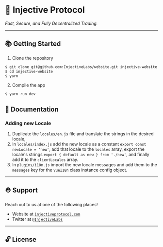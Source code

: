 # 🌟 Injective Protocol

_Fast, Secure, and Fully Decentralized Trading._

---

## 📚 Getting Started

1. Clone the repository

```bash
$ git clone git@github.com:InjectiveLabs/website.git injective-website
$ cd injective-website
$ yarn
```

2. Compile the app

```bash
$ yarn run dev
```

## 📖 Documentation

### Adding new Locale

1. Duplicate the `locales/en.js` file and translate the strings in the desired locale,
2. In `locales/index.js` add the new locale as a constant `export const newLocale = 'new'`, add that locale to the `locales` array, export the locale's strings `export { default as new } from './new'`, and finally add it to the `clientLocales` array.
3. In `plugins/i18n.js` import the new locale messages and add them to the `messages` key for the `VueI18n` class instance config object.

---

## ⛑ Support

Reach out to us at one of the following places!

- Website at <a href="https://injectiveprotocol.com" target="_blank">`injectiveprotocol.com`</a>
- Twitter at <a href="https://twitter.com/InjectiveLabs" target="_blank">`@InjectiveLabs`</a>

---

## 🔓 License

